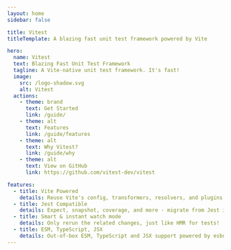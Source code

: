 ```yaml
---
layout: home
sidebar: false

title: Vitest
titleTemplate: A blazing fast unit test framework powered by Vite

hero:
  name: Vitest
  text: Blazing Fast Unit Test Framework
  tagline: A Vite-native unit test framework. It's fast!
  image:
    src: /logo-shadow.svg
    alt: Vitest
  actions:
    - theme: brand
      text: Get Started
      link: /guide/
    - theme: alt
      text: Features
      link: /guide/features
    - theme: alt
      text: Why Vitest?
      link: /guide/why
    - theme: alt
      text: View on GitHub
      link: https://github.com/vitest-dev/vitest

features:
  - title: Vite Powered
    details: Reuse Vite's config, transformers, resolvers, and plugins - consistant across your app and tests.
  - title: Jest Compatible
    details: Expect, snapshot, coverage, and more - migrate from Jest is straightforward.
  - title: Smart & instant watch mode
    details: Only rerun the related changes, just like HMR for tests!
  - title: ESM, TypeScript, JSX
    details: Out-of-box ESM, TypeScript and JSX support powered by esbuild
---
```

